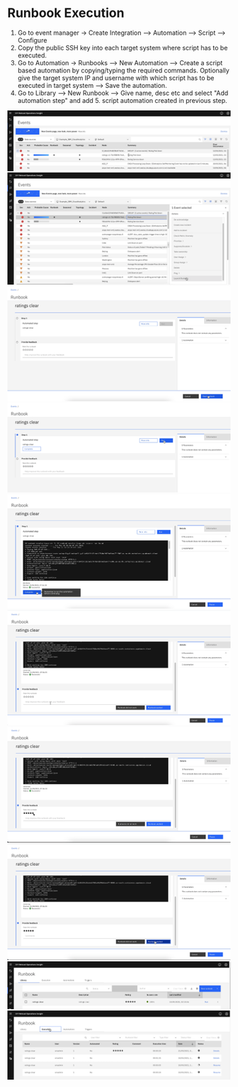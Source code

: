 # Runbook Execution

1. Go to event manager -> Create Integration --> Automation --> Script --> Configure 
2. Copy the public SSH key into each target system where script has to be executed. 
3. Go to Automation -> Runbooks --> New Automation --> Create a script based automation by copying/typing the required commands. Optionally give the target system IP and username with which script has to be executed in target system --> Save the automation.
4. Go to Library --> New Runbook --> Give name, desc etc and select "Add automation step" and add 5. script automation created in previous step.


<img src="images/image-11.png">
<img src="images/image-12.png">
<img src="images/image-13.png">
<img src="images/image-14.png">
<img src="images/image-15.png">
<img src="images/image-16.png">
<img src="images/image-17.png">
<img src="images/image-18.png">
<img src="images/image-19.png">
<img src="images/image-20.png">